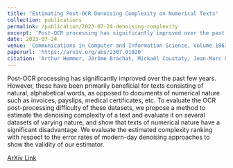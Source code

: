 ```yaml
---
title: "Estimating Post-OCR Denoising Complexity on Numerical Texts"
collection: publications
permalink: /publication/2023-07-24-denoising-complexity
excerpt: 'Post-OCR processing has significantly improved over the past few years. However, these have been primarily beneficial for texts consisting of natural, alphabetical words, as opposed to documents of numerical nature such as invoices, payslips, medical certificates, etc. To evaluate the OCR post-processing difficulty of these datasets, we propose a method to estimate the denoising complexity of a text and evaluate it on several datasets of varying nature, and show that texts of numerical nature have a significant disadvantage. We evaluate the estimated complexity ranking with respect to the error rates of modern-day denoising approaches to show the validity of our estimator.'
date: 2023-07-24
venue: 'Communications in Computer and Information Science, Volume 1863'
paperurl: 'https://arxiv.org/abs/2307.01020'
citation: 'Arthur Hemmer, Jérôme Brachat, Mickaël Coustaty, Jean-Marc Ogier. (2023). &quot;Estimating Post-OCR Denoising Complexity on Numerical Texts.&quot; <i>Communications in Computer and Information Science, Volume 1863</i>.'
---
```

Post-OCR processing has significantly improved over the past few years. However, these have been primarily beneficial for texts consisting of natural, alphabetical words, as opposed to documents of numerical nature such as invoices, payslips, medical certificates, etc. To evaluate the OCR post-processing difficulty of these datasets, we propose a method to estimate the denoising complexity of a text and evaluate it on several datasets of varying nature, and show that texts of numerical nature have a significant disadvantage. We evaluate the estimated complexity ranking with respect to the error rates of modern-day denoising approaches to show the validity of our estimator.


[ArXiv Link](https://arxiv.org/abs/2307.01020)

<!-- Recommended citation: Your Name, You. (2009). "Paper Title Number 1." <i>Journal 1</i>. 1(1). -->